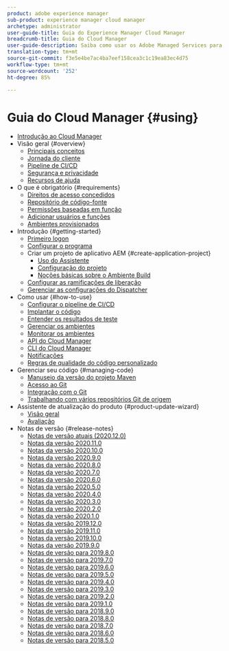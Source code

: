 ```yaml
---
product: adobe experience manager
sub-product: experience manager cloud manager
archetype: administrator
user-guide-title: Guia do Experience Manager Cloud Manager
breadcrumb-title: Guia do Cloud Manager
user-guide-description: Saiba como usar os Adobe Managed Services para gerenciar o Experience Manager na nuvem por conta própria.
translation-type: tm+mt
source-git-commit: f3e5e4be7ac4ba7eef158cea3c1c19ea83ec4d75
workflow-type: tm+mt
source-wordcount: '252'
ht-degree: 85%

---
```



# Guia do Cloud Manager {#using}

+ [Introdução ao Cloud Manager](introduction-to-cloud-manager.md)
+ Visão geral {#overview}
   + [Principais conceitos](key-concepts.md)
   + [Jornada do cliente](customer-journey.md)
   + [Pipeline de CI/CD](ci-cd-pipeline.md)
   + [Segurança e privacidade](security-and-privacy.md)
   + [Recursos de ajuda](help-resources.md)
+ O que é obrigatório {#requirements}
   + [Direitos de acesso concedidos](access-rights-granted.md)
   + [Repositório de código-fonte](source-code-repository.md)
   + [Permissões baseadas em função](role-based-permissions.md)
   + [Adicionar usuários e funções](setting-up-users-and-roles.md)
   + [Ambientes provisionados](environments-provisioned.md)
+ Introdução {#getting-started}
   + [Primeiro logon](first-time-login.md)
   + [Configurar o programa](setting-up-program.md)
   + Criar um projeto de aplicativo AEM {#create-application-project}
      + [Uso do Assistente](using-the-wizard.md)
      + [Configuração do projeto](setting-up-project.md)
      + [Noções básicas sobre o Ambiente Build](build-environment-details.md)
   + [Configurar as ramificações de liberação](configure-your-release-branches.md)
   + [Gerenciar as configurações do Dispatcher](dispatcher-configurations.md)
+ Como usar {#how-to-use}
   + [Configurar o pipeline de CI/CD](configuring-pipeline.md)
   + [Implantar o código](deploying-code.md)
   + [Entender os resultados de teste](understand-your-test-results.md)
   + [Gerenciar os ambientes](manage-your-environment.md)
   + [Monitorar os ambientes](monitor-your-environments.md)
   + [API do Cloud Manager](https://www.adobe.io/apis/experiencecloud/cloud-manager/docs.html)
   + [CLI do Cloud Manager](https://github.com/adobe/aio-cli-plugin-cloudmanager/blob/main/README.md)
   + [Notificações](notifications.md)
   + [Regras de qualidade do código personalizado](custom-code-quality-rules.md)
+ Gerenciar seu código {#managing-code}
   + [Manuseio da versão do projeto Maven](activating-maven-project.md)
   + [Acesso ao Git](accessing-git.md)
   + [Integração com o Git](setup-cloud-manager-git-integration.md)
   + [Trabalhando com vários repositórios Git de origem](/help/using/working-with-multiple-source-git-repos.md)
+ Assistente de atualização do produto {#product-update-wizard}
   + [Visão geral](overview-productupdate-wizard.md)
   + [Avaliação](evaluation.md)
+ Notas de versão {#release-notes}
   + [Notas de versão atuais (2020.12.0)](release-notes-current.md)
   + [Notas da versão 2020.11.0](release-notes-2020-11-0.md)
   + [Notas da versão 2020.10.0](release-notes-2020-10-0.md)
   + [Notas da versão 2020.9.0](release-notes-2020-9-0.md)
   + [Notas da versão 2020.8.0](release-notes-2020-8-0.md)
   + [Notas da versão 2020.7.0](release-notes-2020-7-0.md)
   + [Notas da versão 2020.6.0](release-notes-2020-6-0.md)
   + [Notas da versão 2020.5.0](release-notes-2020-5-0.md)
   + [Notas da versão 2020.4.0](release-notes-2020-4-0.md)
   + [Notas da versão 2020.3.0](release-notes-2020-3-0.md)
   + [Notas da versão 2020.2.0](release-notes-2020-2-0.md)
   + [Notas da versão 2020.1.0](release-notes-2020-1-0.md)
   + [Notas da versão 2019.12.0](release-notes-2019-12-0.md)
   + [Notas da versão 2019.11.0](release-notes-2019-11-0.md)
   + [Notas da versão 2019.10.0](release-notes-2019-10-0.md)
   + [Notas da versão 2019.9.0](release-notes-2019-9-0.md)
   + [Notas de versão para 2019.8.0](release-notes-2019-8-0.md)
   + [Notas de versão para 2019.7.0](release-notes-2019-7-0.md)
   + [Notas de versão para 2019.6.0](release-notes-2019-6-0.md)
   + [Notas de versão para 2019.5.0](release-notes-2019-5-0.md)
   + [Notas de versão para 2019.4.0](release-notes-2019-4-0.md)
   + [Notas de versão para 2019.3.0](release-notes-2019-3-0.md)
   + [Notas de versão para 2019.2.0](release-notes-2019-2-0.md)
   + [Notas de versão para 2019.1.0](release-notes-2019-1-0.md)
   + [Notas de versão para 2018.9.0](release-notes-2018-9-0.md)
   + [Notas de versão para 2018.8.0](release-notes-2018-8-0.md)
   + [Notas de versão para 2018.7.0](release-notes-2018-7-0.md)
   + [Notas de versão para 2018.6.0](release-notes-2018-6-0.md)
   + [Notas de versão para 2018.5.0](release-notes-2018-5-0.md)
